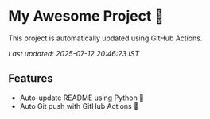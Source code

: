 # My Awesome Project 🚀

This project is automatically updated using GitHub Actions.

_Last updated: 2025-07-12 20:46:23 IST_

## Features
- Auto-update README using Python 🐍
- Auto Git push with GitHub Actions 🤖
